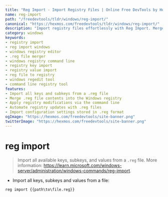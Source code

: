 ```yaml
---
title: "Reg Import - Import Registry Files | Online Free DevTools by Hexmos"
name: reg-import
path: "/freedevtools/tldr/windows/reg-import/"
canonical: "https://hexmos.com/freedevtools/tldr/windows/reg-import/"
description: "Import registry files effortlessly with Reg Import. Merge .reg files into the Windows registry, streamlining configuration and customization. Free online tool, no registration required."
category: windows
keywords:
- registry import
- reg import windows
- windows registry editor
- .reg file merger
- windows registry command line
- registry key import
- registry value import
- reg file to registry
- windows regedit tool
- command line registry tool
features:
- Import all keys and subkeys from a .reg file
- Merge .reg file contents into the Windows registry
- Apply registry modifications via the command line
- Automate registry updates with .reg files
- Import configuration settings stored in .reg format
ogImage: "https://hexmos.com/freedevtools/site-banner.png"
twitterImage: "https://hexmos.com/freedevtools/site-banner.png"
---
```


# reg import

> Import all available keys, subkeys, and values from a `.reg` file.
> More information: <https://learn.microsoft.com/windows-server/administration/windows-commands/reg-import>.

- Import all keys, subkeys and values from a file:

`reg import {{path\to\file.reg}}`

